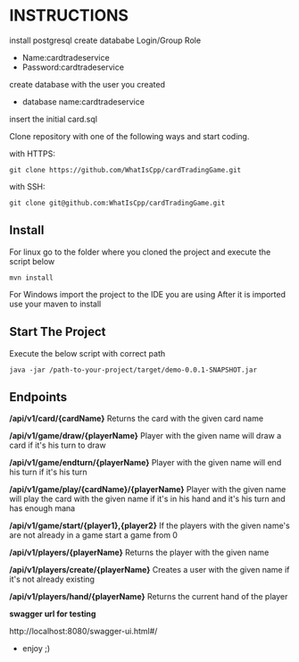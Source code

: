  # INSTRUCTIONS
 
 install postgresql
 create datababe Login/Group Role
- Name:cardtradeservice
- Password:cardtradeservice

 create database with the user you created
- database name:cardtradeservice

 insert the initial card.sql
 
Clone repository with one of the following ways and start coding.

with HTTPS:

```shell
git clone https://github.com/WhatIsCpp/cardTradingGame.git
```

with SSH:

```shell
git clone git@github.com:WhatIsCpp/cardTradingGame.git
```

## Install

For linux go to the folder where you cloned the project and execute the script below
```shell
mvn install
```

For Windows import the project to the IDE you are using
After it is imported use your maven to install

## Start The Project

Execute the below script with correct path
```shell
java -jar /path-to-your-project/target/demo-0.0.1-SNAPSHOT.jar
```

 ## Endpoints
 
 **/api/v1/card/{cardName}**
 Returns the card with the given card name
 
 **/api/v1/game/draw/{playerName}**
 Player with the given name will draw a card if it's his turn to draw
 
 **/api/v1/game/endturn/{playerName}**
 Player with the given name will end his turn if it's his turn
 
 **/api/v1/game/play/{cardName}/{playerName}**
 Player with the given name will play the card with the given name if it's in his hand and it's his turn and has enough mana
 
 **/api/v1/game/start/{player1},{player2}**
 If the players with the given name's are not already in a game start a game from 0
 
 **/api/v1/players/{playerName}**
 Returns the player with the given name
 
 **/api/v1/players/create/{playerName}**
 Creates a user with the given name if it's not already existing
 
 **/api/v1/players/hand/{playerName}**
 Returns the current hand of the player
 
 **swagger url for testing**
 
 http://localhost:8080/swagger-ui.html#/

- enjoy ;)
